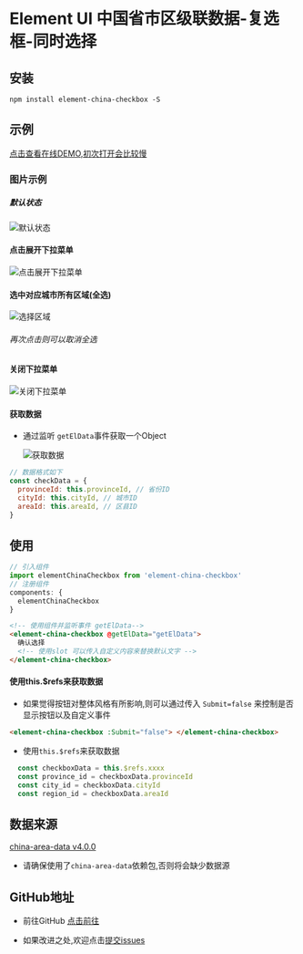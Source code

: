 # Element UI 中国省市区级联数据-复选框-同时选择

## 安装

  `npm install element-china-checkbox -S`

## 示例

[点击查看在线DEMO,初次打开会比较慢](http://www.bifjhh.com/element-china-checkbox/index.html)


### 图片示例
##### 默认状态

![默认状态](https://img.kemanyun.com/qianhuituan/2019-07-02/69_1562082398_f1Vyx1avCm.png)



#### 点击展开下拉菜单

![点击展开下拉菜单](<https://img.kemanyun.com/qianhuituan/2019-07-02/69_1562082398_A44J559Ot9.png>)

#### 选中对应城市所有区域(全选)

![选择区域](<https://img.kemanyun.com/qianhuituan/2019-07-02/69_1562082398_Btk9uRMtGF.png>)

###### 再次点击则可以取消全选

#### 关闭下拉菜单

![关闭下拉菜单](https://img.kemanyun.com/qianhuituan/2019-07-02/69_1562082398_7N0LTkgATf.png)

#### 获取数据

- 通过监听 `getElData`事件获取一个Object

  ![获取数据](<https://img.kemanyun.com/qianhuituan/2019-07-02/69_1562082398_zwWRRD9VRv.png>)

```js
// 数据格式如下
const checkData = {
  provinceId: this.provinceId, // 省份ID
  cityId: this.cityId, // 城市ID
  areaId: this.areaId, // 区县ID
}
```

## 使用

```js
// 引入组件
import elementChinaCheckbox from 'element-china-checkbox'
// 注册组件
components: {
  elementChinaCheckbox
}
```
```html
<!-- 使用组件并监听事件 getElData-->
<element-china-checkbox @getElData="getElData">
  确认选择
  <!-- 使用slot 可以传入自定义内容来替换默认文字 -->
</element-china-checkbox>
```

#### 使用this.$refs来获取数据
- 如果觉得按钮对整体风格有所影响,则可以通过传入 `Submit=false` 来控制是否显示按钮以及自定义事件
```html
<element-china-checkbox :Submit="false"> </element-china-checkbox>
```
- 使用`this.$refs`来获取数据
```js
  const checkboxData = this.$refs.xxxx
  const province_id = checkboxData.provinceId
  const city_id = checkboxData.cityId
  const region_id = checkboxData.areaId
```

## 数据来源

[china-area-data v4.0.0](https://github.com/airyland/china-area-data)

- 请确保使用了`china-area-data`依赖包,否则将会缺少数据源

## GitHub地址

- 前往GitHub [点击前往](https://github.com/bifjhh/element-china-checkbox)

- 如果改进之处,欢迎点击[提交issues](https://github.com/bifjhh/element-china-checkbox/issues)


